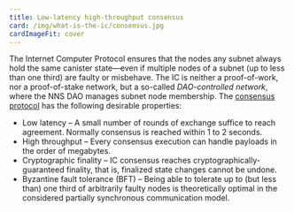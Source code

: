 ```yaml
---
title: Low-latency high-throughput consensus
card: /img/what-is-the-ic/consensus.jpg
cardImageFit: cover
---
```


The Internet Computer Protocol ensures that the nodes any subnet always hold the same canister state—even if multiple nodes of a subnet (up to less than one third) are faulty or misbehave. The IC is neither a proof-of-work, nor a proof-of-stake network, but a so-called *DAO-controlled network*, where the NNS DAO manages subnet node membership.
The [consensus protocol](/how-it-works/consensus/) has the following desirable properties:
- Low latency – A small number of rounds of exchange suffice to reach agreement. Normally consensus is reached within 1 to 2 seconds.
- High throughput – Every consensus execution can handle payloads in the order of megabytes.
- Cryptographic finality – IC consensus reaches cryptographically-guaranteed finality, that is, finalized state changes cannot be undone.
- Byzantine fault tolerance (BFT) – Being able to tolerate up to (but less than) one third of arbitrarily faulty nodes is theoretically optimal in the considered partially synchronous communication model.
